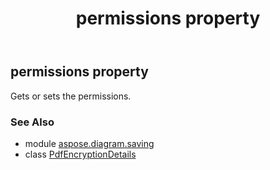 ﻿---
title: permissions property
second_title: Aspose.Diagram for Python via .NET API References
description: 
type: docs
weight: 50
url: /python-net/aspose.diagram.saving/pdfencryptiondetails/permissions/
is_root: false
---

## permissions property


Gets or sets the permissions.

### See Also
* module [aspose.diagram.saving](../../)
* class [PdfEncryptionDetails](/diagram/python-net/aspose.diagram.saving/pdfencryptiondetails)
